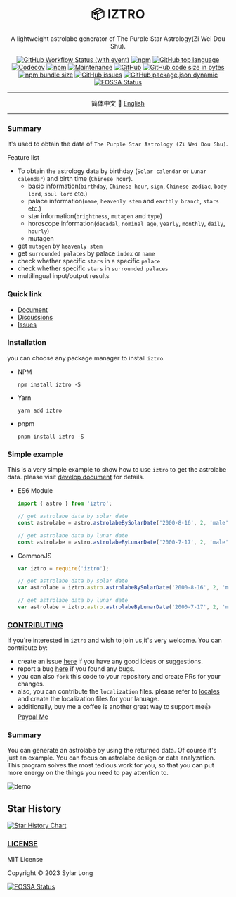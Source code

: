 <div align="center">

# 📦 IZTRO

A lightweight astrolabe generator of The Purple Star Astrology(Zi Wei Dou Shu).

</div>

<div align="center">

[![GitHub Workflow Status (with event)](https://img.shields.io/github/actions/workflow/status/SylarLong/iztro/Codecov.yaml)](https://github.com/SylarLong/iztro/actions) [![npm](https://img.shields.io/npm/v/iztro)](https://www.npmjs.com/package/iztro) [![GitHub top language](https://img.shields.io/github/languages/top/SylarLong/iztro)](https://github.com/search?q=repo%3ASylarLong%2Fiztro++language%3ATypeScript&type=code) [![Codecov](https://img.shields.io/codecov/c/github/sylarlong/iztro)](https://app.codecov.io/gh/SylarLong/iztro/tree/main/src%2Fstar) [![npm](https://img.shields.io/npm/dw/iztro)](https://www.npmjs.com/package/iztro) [![Maintenance](https://img.shields.io/maintenance/yes/2023)](https://github.com/SylarLong/iztro)
[![GitHub](https://img.shields.io/github/license/sylarlong/iztro)](https://www.npmjs.com/package/iztro) [![GitHub code size in bytes](https://img.shields.io/github/languages/code-size/SylarLong/iztro)](https://www.npmjs.com/package/iztro) [![npm bundle size](https://img.shields.io/bundlephobia/min/%40sylarlong%2Fastro)](https://www.npmjs.com/package/iztro) [![GitHub issues](https://img.shields.io/github/issues/SylarLong/iztro)](https://github.com/SylarLong/iztro/issues)
[![GitHub package.json dynamic](https://img.shields.io/github/package-json/author/sylarlong/iztro)](https://github.com/SylarLong) [![FOSSA Status](https://app.fossa.com/api/projects/git%2Bgithub.com%2FSylarLong%2Fiztro.svg?type=shield)](https://app.fossa.com/projects/git%2Bgithub.com%2FSylarLong%2Fiztro?ref=badge_shield)

</div>

---

<div align="center">

简体中文 🔸 [English](./README-en_US.md)

</div>

---

### Summary

It's used to obtain the data of `The Purple Star Astrology (Zi Wei Dou Shu)`.

Feature list

- To obtain the astrology data by birthday (`Solar calendar` or `Lunar calendar`) and birth time (`Chinese hour`).
  - basic information(`birthday`, `Chinese hour`, `sign`, `Chinese zodiac`, `body lord`, `soul lord` etc.)
  - palace information(`name`, `heavenly stem` and `earthly branch`, `stars` etc.)
  - star information(`brightness`, `mutagen` and `type`)
  - horoscope information(`decadal`, `nominal age`, `yearly`, `monthly`, `daily`, `hourly`)
  - mutagen
- get `mutagen` by `heavenly stem`
- get `surrounded palaces` by palace `index` or `name`
- check whether specific `stars` in a specific `palace`
- check whether specific `stars` in `surrounded palaces`
- multilingual input/output results

### Quick link

- [Document](https://docs.iztro.com)
- [Discussions](https://github.com/SylarLong/iztro/discussions)
- [Issues](https://github.com/SylarLong/iztro/issues)

### Installation

you can choose any package manager to install `iztro`.

- NPM

  ```
  npm install iztro -S
  ```

- Yarn

  ```
  yarn add iztro
  ```

- pnpm

  ```
  pnpm install iztro -S
  ```

### Simple example

This is a very simple example to show how to use `iztro` to get the astrolabe data. please visit [develop document](https://docs.iztro.com) for details.

- ES6 Module

  ```ts
  import { astro } from 'iztro';

  // get astrolabe data by solar date
  const astrolabe = astro.astrolabeBySolarDate('2000-8-16', 2, 'male', true, 'en-US');

  // get astrolabe data by lunar date
  const astrolabe = astro.astrolabeByLunarDate('2000-7-17', 2, 'male', false, true, 'en-US');
  ```

- CommonJS

  ```ts
  var iztro = require('iztro');

  // get astrolabe data by solar date
  var astrolabe = iztro.astro.astrolabeBySolarDate('2000-8-16', 2, 'male', true, 'en-US');

  // get astrolabe data by lunar date
  var astrolabe = iztro.astro.astrolabeByLunarDate('2000-7-17', 2, 'male', false, true, 'en-US');
  ```

### [CONTRIBUTING](https://github.com/SylarLong/iztro/blob/main/CONTRIBUTING.md)

If you're interested in `iztro` and wish to join us,it's very welcome. You can contribute by:

- create an issue [here](https://github.com/SylarLong/iztro/issues/new?assignees=SylarLong&labels=%E5%8A%9F%E8%83%BD%EF%BD%9Cfeature&projects=&template=new-feature.md&title=%7B%E6%A0%87%E9%A2%98%7D%EF%BD%9C%7Btitle%7D) if you have any good ideas or suggestions.
- report a bug [here](https://github.com/SylarLong/iztro/issues/new?assignees=SylarLong&labels=%E6%BC%8F%E6%B4%9E%EF%BD%9Cbug&projects=&template=bug-report.md&title=%7Bversion%7D%3A%7Bfunction%7D-) if you found any bugs.
- you can also `fork` this code to your repository and create PRs for your changes.
- also, you can contribute the `localization` files. please refer to [locales](https://github.com/SylarLong/iztro/tree/main/src/i18n/locales) and create the localization files for your lanuage.
- additionally, buy me a coffee is another great way to support me👍 [Paypal Me](https://PayPal.Me/sylarlong)

### Summary

You can generate an astrolabe by using the returned data. Of course it's just an example. You can focus on astrolabe design or data analyzation. This program solves the most tedious work for you, so that you can put more energy on the things you need to pay attention to.

![demo](https://github.com/SylarLong/iztro/assets/6510425/d2108ed7-6794-418a-b0e5-872c71ba6e1d)

## Star History

<a href="https://star-history.com/#sylarlong/iztro&Date">
  <picture>
    <source media="(prefers-color-scheme: dark)" srcset="https://api.star-history.com/svg?repos=sylarlong/iztro&type=Date&theme=dark" />
    <source media="(prefers-color-scheme: light)" srcset="https://api.star-history.com/svg?repos=sylarlong/iztro&type=Date" />
    <img alt="Star History Chart" src="https://api.star-history.com/svg?repos=sylarlong/iztro&type=Date" />
  </picture>
</a>

### [LICENSE](https://github.com/SylarLong/iztro/blob/main/LICENSE)

MIT License

Copyright &copy; 2023 Sylar Long

[![FOSSA Status](https://app.fossa.com/api/projects/git%2Bgithub.com%2FSylarLong%2Fiztro.svg?type=large)](https://app.fossa.com/projects/git%2Bgithub.com%2FSylarLong%2Fiztro?ref=badge_large)
